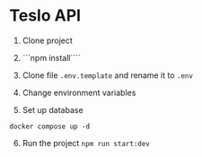 

# Teslo API

1. Clone project

2. ```npm install````

3. Clone file ```.env.template``` and rename it to ```.env```

4. Change environment variables

5. Set up database
```
docker compose up -d
```
6. Run the project ```npm run start:dev```
